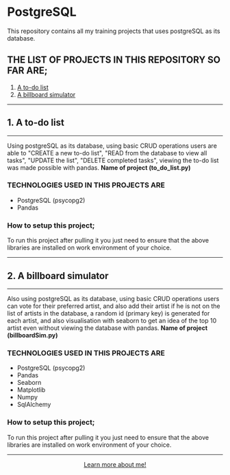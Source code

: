# PostgreSQL
This repository contains all my training projects that uses postgreSQL as its database.

## THE LIST OF PROJECTS IN THIS REPOSITORY SO FAR ARE;
<ol>
<li><a href="#todo">A to-do list</a>
<li><a href="#billboard">A billboard simulator</a>
</ol>
<hr>
<h2 id="todo">1. A to-do list</h2><hr>Using postgreSQL as its database, using basic CRUD operations users are able to "CREATE a new to-do list", "READ from the database to view all tasks", "UPDATE the list", "DELETE completed tasks", viewing the to-do list was made possible with pandas. <b>Name of project (to_do_list.py)</b>

### TECHNOLOGIES USED IN THIS PROJECTS ARE
* PostgreSQL  (psycopg2)
* Pandas

### How to setup this project;
To run this project after pulling it you just need to ensure that the above libraries are installed on work environment of your choice.

<hr>
<h2 id="billboard">2. A billboard simulator</h2><hr>Also using postgreSQL as its database, using basic CRUD operations users can vote for their preferred artist, and also add their artist if he is not on the list of artists in the database, a random id (primary key) is generated for each artist, and also visualisation with seaborn to get an idea of the top 10 artist even without viewing the database with pandas. <b>Name of project (billboardSim.py)</b>

### TECHNOLOGIES USED IN THIS PROJECTS ARE
* PostgreSQL (psycopg2)
* Pandas
* Seaborn
* Matplotlib
* Numpy
* SqlAlchemy

### How to setup this project;
To run this project after pulling it you just need to ensure that the above libraries are installed on work environment of your choice.
<br><hr>
<div style="text-align: center;">
<a href="https://oluwaseun-ogundeko.netlify.app/">Learn more about me!</a>
</div>